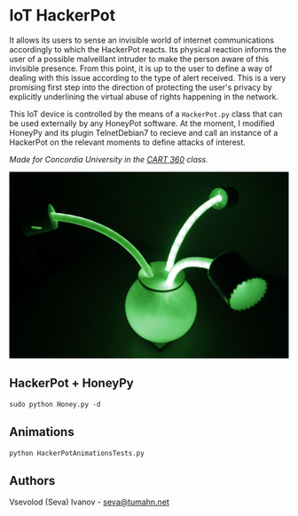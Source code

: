 # IoT HackerPot

It allows its users to sense an invisible world of internet communications accordingly to which the HackerPot reacts. Its physical reaction informs the user of a possible malveillant intruder to make the person aware of this invisible presence. From this point, it is up to the user to define a way of dealing with this issue according to the type of alert received. This is a very promising first step into the direction of protecting the user's privacy by explicitly underlining the virtual abuse of rights happening in the network.

This IoT device is controlled by the means of a ```HackerPot.py``` class that can be used externally by any HoneyPot software. At the moment, I modified HoneyPy and its plugin TelnetDebian7 to recieve and call an instance of a HackerPot on the relevant moments to define attacks of interest.

*Made for Concordia University in the [CART 360](https://sevaivanov.github.io/cart360) class.*

![image](images/4.jpg)

## HackerPot + HoneyPy

	sudo python Honey.py -d
	
## Animations

	python HackerPotAnimationsTests.py

## Authors

Vsevolod (Seva) Ivanov - seva@tumahn.net
